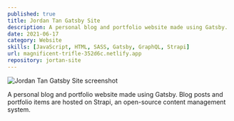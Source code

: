 ```yaml
---
published: true
title: Jordan Tan Gatsby Site
description: A personal blog and portfolio website made using Gatsby.
date: 2021-06-17
category: Website
skills: [JavaScript, HTML, SASS, Gatsby, GraphQL, Strapi]
url: magnificent-trifle-352d6c.netlify.app
repository: jortan-site
---
```


![Jordan Tan Gatsby Site screenshot](/images/portfolio/Jordan_Tan_Site.png)

A personal blog and portfolio website made using Gatsby. Blog posts and portfolio items are hosted on Strapi, an open-source content management system.
